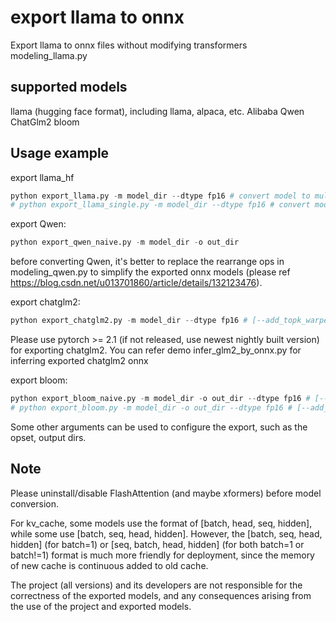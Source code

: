 # export llama to onnx
Export llama to onnx files without modifying transformers modeling_llama.py

## supported models
llama (hugging face format), including llama, alpaca, etc.
Alibaba Qwen
ChatGlm2
bloom


## Usage example

export llama_hf
```python
python export_llama.py -m model_dir --dtype fp16 # convert model to multi onnx files
# python export_llama_single.py -m model_dir --dtype fp16 # convert model to single onnx file
```

export Qwen:
```python
python export_qwen_naive.py -m model_dir -o out_dir
```
before converting Qwen, it's better to replace the rearrange ops in modeling_qwen.py to simplify the exported onnx models (please ref https://blog.csdn.net/u013701860/article/details/132123476). 

export chatglm2:
```python
python export_chatglm2.py -m model_dir --dtype fp16 # [--add_topk_warper 1]
```
Please use pytorch >= 2.1 (if not released, use newest nightly built version) for exporting chatglm2.
You can refer demo infer_glm2_by_onnx.py for inferring exported chatglm2 onnx

export bloom:
```python
python export_bloom_naive.py -m model_dir -o out_dir --dtype fp16 # [--add_topk_warper 1]
# python export_bloom.py -m model_dir -o out_dir --dtype fp16 # [--add_topk_warper 1]
```

Some other arguments can be used to configure the export, such as the opset, output dirs.


## Note

Please uninstall/disable FlashAttention (and maybe xformers) before model conversion.

For kv_cache, some models use the format of [batch, head, seq, hidden], while some use [batch, seq, head, hidden]. However, the [batch, seq, head, hidden] (for batch=1) or [seq, batch, head, hidden] (for both batch=1 or batch!=1) format is much more friendly for deployment, since the memory of new cache is continuous added to old cache.

The project (all versions) and its developers are not responsible for the correctness of the exported models, and any consequences arising from the use of the project and exported models.

